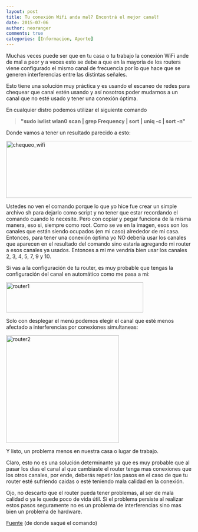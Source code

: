 ```yaml
---
layout: post
title: Tu conexión Wifi anda mal? Encontrá el mejor canal!
date: 2015-07-06
author: neoranger
comments: true
categories: [Informacion, Aporte]
---
```

Muchas veces puede ser que en tu casa o tu trabajo la conexión WiFi ande de mal a peor y a veces esto se debe a que en la mayoría de los routers viene configurado el mismo canal de frecuencia por lo que hace que se generen interferencias entre las distintas señales.

Esto tiene una solución muy práctica y es usando el escaneo de redes para chequear que canal estén usando y así nosotros poder mudarnos a un canal que no esté usado y tener una conexión óptima.

En cualquier distro podemos utilizar el siguiente comando

<blockquote><strong>"sudo iwlist wlan0 scan | grep Frequency | sort | uniq -c | sort -n"</strong></blockquote>

Donde vamos a tener un resultado parecido a esto:

<img class=" size-full wp-image-2298 aligncenter" src="https://blogneositelinux.files.wordpress.com/2016/10/chequeo_wifi.png" alt="chequeo_wifi" width="557" height="155" />

Ustedes no ven el comando porque lo que yo hice fue crear un simple archivo sh para dejarlo como script y no tener que estar recordando el comando cuando lo necesite. Pero con copiar y pegar funciona de la misma manera, eso si, siempre como root.
Como se ve en la imagen, esos son los canales que están siendo ocupados (en mi caso) alrededor de mi casa.
Entonces, para tener una conexión óptima yo NO debería usar los canales que aparecen en el resultado del comando sino estaría agregando mi router a esos canales ya usados. Entonces a mi me vendría bien usar los canales 2, 3, 4, 5, 7, 9 y 10.

Si vas a la configuración de tu router, es muy probable que tengas la configuración del canal en automático como me pasa a mi:

<img class=" size-full wp-image-2738 aligncenter" src="https://blogneositelinux.files.wordpress.com/2016/10/router1.png" alt="router1" width="372" height="82" />

Solo con desplegar el menú podemos elegir el canal que esté menos afectado a interferencias por conexiones simultaneas:

<img class=" size-full wp-image-2742 aligncenter" src="https://blogneositelinux.files.wordpress.com/2016/10/router2.png" alt="router2" width="306" height="292" />

Y listo, un problema menos en nuestra casa o lugar de trabajo.

Claro, esto no es una solución determinante ya que es muy probable que al pasar los días el canal al que cambiaste el router tenga mas conexiones que los otros canales, por ende, deberás repetir los pasos en el caso de que tu router esté sufriendo caidas o esté teniendo mala calidad en la conexión.

Ojo, no descarto que el router pueda tener problemas, al ser de mala calidad o ya le quede poco de vida útil. Si el problema persiste al realizar estos pasos seguramente no es un problema de interferencias sino mas bien un problema de hardware.

<a href="http://www.fabio.com.ar/6470?utm_medium=twitter&amp;utm_source=twitterfeed">Fuente</a> (de donde saqué el comando)
